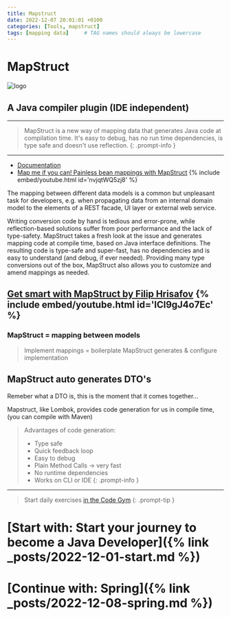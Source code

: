 ```yaml
---
title: Mapstruct
date: 2022-12-07 20:01:01 +0100
categories: [Tools, mapstruct]
tags: [mapping data]     # TAG names should always be lowercase
---
```

# MapStruct

![logo](https://mapstruct.org/images/mapstruct.png)
## A Java compiler plugin (IDE independent)

---

> MapStruct is a new way of mapping data that generates Java code at compilation time. It's easy to debug, has no run time
dependencies, is type safe and doesn't use reflection.
{: .prompt-info }

---

- [Documentation](https://mapstruct.org/documentation/stable/reference/html/)
- [Map me if you can! Painless bean mappings with MapStruct](https://www.youtube.com/watch?v=nvjqtWQ5zj8)
{% include embed/youtube.html id='nvjqtWQ5zj8' %}

The mapping between different data models is a common but unpleasant task for developers, e.g. when propagating data
from an internal domain model to the elements of a REST facade, UI layer or external web service.

Writing conversion code by hand is tedious and error-prone, while reflection-based solutions suffer from poor
performance and the lack of type-safety. MapStruct takes a fresh look at the issue and generates mapping code at compile
time, based on Java interface definitions. The resulting code is type-safe and super-fast, has no dependencies and is
easy to understand (and debug, if ever needed). Providing many type conversions out of the box, MapStruct also allows
you to customize and amend mappings as needed.

[Get smart with MapStruct by Filip Hrisafov](https://www.youtube.com/watch?v=ICl9gJ4o7Ec)
{% include embed/youtube.html id='ICl9gJ4o7Ec' %}
---
### MapStruct = mapping between models
> Implement mappings = boilerplate
> MapStruct generates & configure implementation

## MapStruct auto generates DTO's
Remeber what a DTO is, this is the moment that it comes together...

Mapstruct, like Lombok, provides code generation for us in compile time, (you can compile with Maven)


> Advantages of code generation:
> - Type safe
> - Quick feedback loop
> - Easy to debug
> - Plain Method Calls -> very fast
> - No runtime dependencies
> - Works on CLI or IDE
{: .prompt-info }

***
> Start daily exercises [in the Code Gym](https://codegym.cc/)
{: .prompt-tip }

# [Start with: Start your journey to become a Java Developer]({% link _posts/2022-12-01-start.md %})
# [Continue with: Spring]({% link _posts/2022-12-08-spring.md %})

